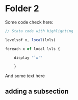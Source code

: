 
# Folder 2

Some code check here:


```js
// Stata code with highlighting 

levelsof x, local(lvls)

foreach x of local lvls {

	display "`x'"

	}

```

And some text here


## adding a subsection